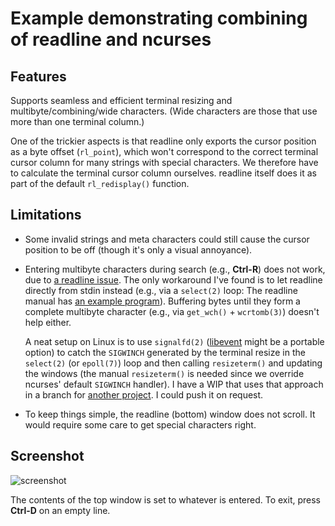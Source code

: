 # Example demonstrating combining of readline and ncurses

## Features

Supports seamless and efficient terminal resizing and multibyte/combining/wide characters. (Wide characters are those that use more than one terminal column.)

One of the trickier aspects is that readline only exports the cursor position as a byte offset (`rl_point`), which won't correspond to the correct terminal cursor column for many strings with special characters. We therefore have to calculate the terminal cursor column ourselves. readline itself does it as part of the default `rl_redisplay()` function.

## Limitations

* Some invalid strings and meta characters could still cause the cursor position to be off (though it's only a visual annoyance).

* Entering multibyte characters during search (e.g., **Ctrl-R**) does not work, due to [a readline issue]( http://lists.gnu.org/archive/html/bug-readline/2015-02/msg00026.html). The only workaround I've found is to let readline directly from stdin instead (e.g., via a `select(2)` loop: The readline manual has [an example program](https://cnswww.cns.cwru.edu/php/chet/readline/readline.html#SEC43)). Buffering bytes until they form a complete multibyte character (e.g., via `get_wch()` + `wcrtomb(3)`) doesn't help either.

  A neat setup on Linux is to use `signalfd(2)` ([libevent](http://libevent.org) might be a portable option) to catch the `SIGWINCH` generated by the terminal resize in the `select(2)` (or `epoll(7)`) loop and then calling `resizeterm()` and updating the windows (the manual `resizeterm()` is needed since we override ncurses' default `SIGWINCH` handler). I have a WIP that uses that approach in a branch for [another project](https://github.com/ulfalizer/botniklas). I could push it on request.
 
* To keep things simple, the readline (bottom) window does not scroll. It would require some care to get special characters right.

## Screenshot

![screenshot](https://raw.githubusercontent.com/ulfalizer/readline-and-ncurses/screenshot/screenshot.png)

The contents of the top window is set to whatever is entered. To exit, press **Ctrl-D** on an empty line.
